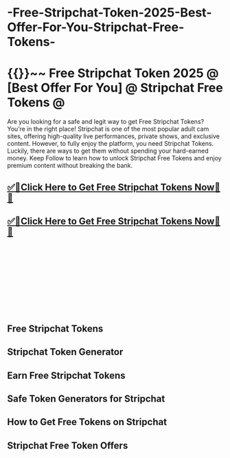 # -Free-Stripchat-Token-2025-Best-Offer-For-You-Stripchat-Free-Tokens-
<h1>{{}}~~ Free Stripchat Token 2025 @ [Best Offer For You] @ Stripchat Free Tokens @</h1>


Are you looking for a safe and legit way to get Free Stripchat Tokens? You’re in the right place! Stripchat is one of the most popular adult cam sites, offering high-quality live performances, private shows, and exclusive content. However, to fully enjoy the platform, you need Stripchat Tokens. Luckily, there are ways to get them without spending your hard-earned money. Keep Follow to learn how to unlock Stripchat Free Tokens and enjoy premium content without breaking the bank.

**<b><h2>[✅🎯Click Here to Get Free Stripchat Tokens Now🎯✅](https://searchoptima.org/free-stripchat-tokens/)</h2></b>**

**<b><h2>[✅🎯Click Here to Get Free Stripchat Tokens Now🎯✅](https://searchoptima.org/free-stripchat-tokens/)</h2></b>**




<br><br><br><br><br><br><br><br><br>

<h2>Free Stripchat Tokens</h2>

<h2>Stripchat Token Generator</h2>

<h2>Earn Free Stripchat Tokens</h2>

<h2>Safe Token Generators for Stripchat</h2>

<h2>How to Get Free Tokens on Stripchat</h2>

<h2>Stripchat Free Token Offers</h2>
